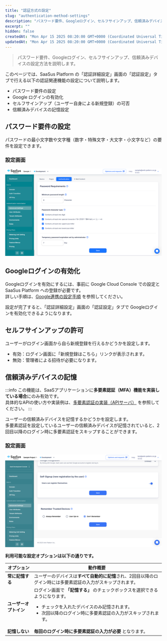 ```yaml
---
title: "認証方式の設定"
slug: "authentication-method-settings"
description: "パスワード要件、Googleログイン、セルフサインアップ、信頼済みデバイスの設定方法を説明します。"
excerpt: ""
hidden: false
createdAt: "Mon Apr 15 2025 08:20:00 GMT+0000 (Coordinated Universal Time)"
updatedAt: "Mon Apr 15 2025 08:20:00 GMT+0000 (Coordinated Universal Time)"
---
```


> パスワード要件、Googleログイン、セルフサインアップ、信頼済みデバイスの設定方法を説明します。

このページでは、SaaSus Platform の「認証詳細設定」画面の「認証設定」タブで行える以下の認証関連機能の設定について説明します。

- パスワード要件の設定
- Google ログインの有効化
- セルフサインアップ（ユーザー自身による新規登録）の可否
- 信頼済みデバイスの記憶設定

## パスワード要件の設定

パスワードの最小文字数や文字種（数字・特殊文字・大文字・小文字など）の要件を設定できます。

### 設定画面

![パスワード要件設定画面](/ja/img/part-4/user-authz-settings/authentication-method-settings/auth-password-policy.png)


## Googleログインの有効化

Googleログインを有効にするには、事前に Google Cloud Console での設定と SaaSus Platform への登録が必要です。  
詳しい手順は、[Google連携の設定手順](/ja/docs/part-4/user-authz-settings/google-linkage) を参照してください。

設定が完了すると、「認証詳細設定」画面の「認証設定」タブで Googleログインを有効化できるようになります。


## セルフサインアップの許可

ユーザーがログイン画面から自ら新規登録を行えるかどうかを設定します。

- 有効：ログイン画面に「新規登録はこちら」リンクが表示されます。
- 無効：管理者による招待が必要になります。

## 信頼済みデバイスの記憶

:::info
この機能は、SaaSアプリケーションに**多要素認証（MFA）機能を実装している場合**にのみ有効です。  
具体的なAPIの使い方や実装例は、[多要素認証の実装（APIサーバ）](/ja/docs/implementation-guide/implementing-mfa-apiserver) を参照してください。
:::

ユーザーの信頼済みデバイスを記憶するかどうかを設定します。  
多要素認証を設定しているユーザーの信頼済みデバイスが記憶されていると、2回目以降のログイン時に多要素認証をスキップすることができます。

### 設定画面
![remember-trusted-devices](/ja/img/part-4/user-authz-settings/authentication-method-settings/remember-trusted-devices.png)

**利用可能な設定オプションは以下の通りです。**  

| オプション               | 動作概要 |
|------------------------|------------------------------------------------------|
| **常に記憶する**     | ユーザーのデバイスは**すべて自動的に記憶**され、2回目以降のログイン時には多要素認証の入力がスキップされます。 |
| **ユーザーオプトイン** | ログイン画面で **「記憶する」** のチェックボックスを選択できるようになります。<ul><li>チェックを入れたデバイスのみ記憶されます。</li><li>次回以降のログイン時に多要素認証の入力がスキップされます。</li></ul> |
| **記憶しない**       | **毎回のログイン時に多要素認証の入力が必要** となります。 |
